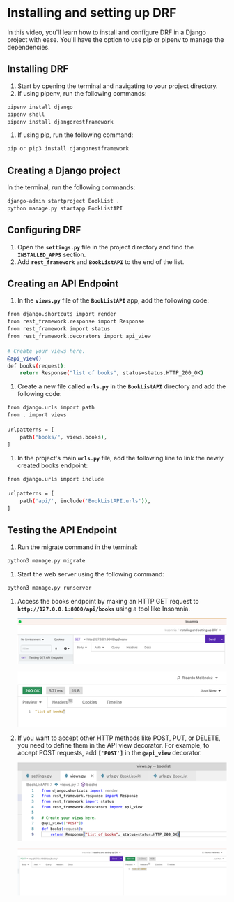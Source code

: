 # Installing and setting up DRF

In this video, you'll learn how to install and configure DRF in a Django project with ease. You'll have the option to use pip or pipenv to manage the dependencies.

## Installing DRF

1. Start by opening the terminal and navigating to your project directory.
2. If using pipenv, run the following commands:

```bash
pipenv install django
pipenv shell
pipenv install djangorestframework
```

1. If using pip, run the following command:

```bash
pip or pip3 install djangorestframework
```

## Creating a Django project

In the terminal, run the following commands:

```bash
django-admin startproject BookList .
python manage.py startapp BookListAPI
```

## Configuring DRF

1. Open the **`settings.py`** file in the project directory and find the **`INSTALLED_APPS`** section.
2. Add **`rest_framework`** and **`BookListAPI`** to the end of the list.

## Creating an API Endpoint

1. In the **`views.py`** file of the **`BookListAPI`** app, add the following code:

```bash
from django.shortcuts import render
from rest_framework.response import Response
from rest_framework import status
from rest_framework.decorators import api_view

# Create your views here.
@api_view()
def books(request):
    return Response("list of books", status=status.HTTP_200_OK)
```

1. Create a new file called **`urls.py`** in the **`BookListAPI`** directory and add the following code:

```bash
from django.urls import path
from . import views

urlpatterns = [
    path("books/", views.books),
]
```

1. In the project's main **`urls.py`** file, add the following line to link the newly created books endpoint:

```bash
from django.urls import include

urlpatterns = [
    path('api/', include('BookListAPI.urls')),
]
```

## Testing the API Endpoint

1. Run the migrate command in the terminal:

```bash
python3 manage.py migrate
```

1. Start the web server using the following command:

```bash
python3 manage.py runserver
```

1. Access the books endpoint by making an HTTP GET request to **`http://127.0.0.1:8000/api/books`** using a tool like Insomnia.
    
    ![Screenshot 2023-02-01 at 12.58.22 PM.png](Installing%20and%20setting%20up%20DRF%20a60016eb19114e57ba89b042da866170/Screenshot_2023-02-01_at_12.58.22_PM.png)
    
    ![Screenshot 2023-02-01 at 12.58.33 PM.png](Installing%20and%20setting%20up%20DRF%20a60016eb19114e57ba89b042da866170/Screenshot_2023-02-01_at_12.58.33_PM.png)
    
2. If you want to accept other HTTP methods like POST, PUT, or DELETE, you need to define them in the API view decorator. For example, to accept POST requests, add **`['POST']`** in the **`@api_view`** decorator.
    
    ![Screenshot 2023-02-01 at 12.59.18 PM.png](Installing%20and%20setting%20up%20DRF%20a60016eb19114e57ba89b042da866170/Screenshot_2023-02-01_at_12.59.18_PM.png)
    
    ![Screenshot 2023-02-01 at 1.05.56 PM.png](Installing%20and%20setting%20up%20DRF%20a60016eb19114e57ba89b042da866170/Screenshot_2023-02-01_at_1.05.56_PM.png)